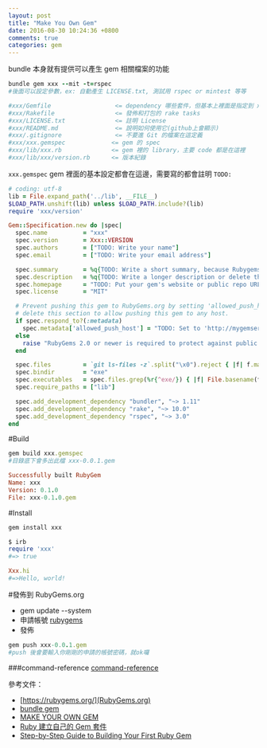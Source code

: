 ```yaml
---
layout: post
title: "Make You Own Gem"
date: 2016-08-30 10:24:36 +0800
comments: true
categories: gem
---
```


bundle 本身就有提供可以產生 gem 相關檔案的功能

<!-- more -->

```ruby
bundle gem xxx --mit -t=rspec
#後面可以設定參數，ex: 自動產生 LICENSE.txt, 測試用 rspec or mintest 等等

#xxx/Gemfile                  <= dependency 哪些套件，但基本上裡面是指定到 xxx.gemspec，將相依的套件定義在 xxx.gemspec 即可
#xxx/Rakefile                 <= 發佈和打包的 rake tasks
#xxx/LICENSE.txt              <= 註明 License
#xxx/README.md                <= 說明如何使用它(github上會顯示)
#xxx/.gitignore               <= 不要進 Git 的檔案在這定義
#xxx/xxx.gemspec             <= gem 的 spec
#xxx/lib/xxx.rb              <= gem 裡的 library，主要 code 都是在這裡
#xxx/lib/xxx/version.rb      <= 版本紀錄
```

`xxx.gemspec` gem 裡面的基本設定都會在這邊，需要寫的都會註明 `TODO:`

```ruby
# coding: utf-8
lib = File.expand_path('../lib', __FILE__)
$LOAD_PATH.unshift(lib) unless $LOAD_PATH.include?(lib)
require 'xxx/version'

Gem::Specification.new do |spec|
  spec.name          = "xxx"
  spec.version       = Xxx::VERSION
  spec.authors       = ["TODO: Write your name"]
  spec.email         = ["TODO: Write your email address"]

  spec.summary       = %q{TODO: Write a short summary, because Rubygems requires one.}
  spec.description   = %q{TODO: Write a longer description or delete this line.}
  spec.homepage      = "TODO: Put your gem's website or public repo URL here."
  spec.license       = "MIT"

  # Prevent pushing this gem to RubyGems.org by setting 'allowed_push_host', or
  # delete this section to allow pushing this gem to any host.
  if spec.respond_to?(:metadata)
    spec.metadata['allowed_push_host'] = "TODO: Set to 'http://mygemserver.com'"
  else
    raise "RubyGems 2.0 or newer is required to protect against public gem pushes."
  end

  spec.files         = `git ls-files -z`.split("\x0").reject { |f| f.match(%r{^(test|spec|features)/}) }
  spec.bindir        = "exe"
  spec.executables   = spec.files.grep(%r{^exe/}) { |f| File.basename(f) }
  spec.require_paths = ["lib"]

  spec.add_development_dependency "bundler", "~> 1.11"
  spec.add_development_dependency "rake", "~> 10.0"
  spec.add_development_dependency "rspec", "~> 3.0"
end
```

#Build

```ruby
gem build xxx.gemspec
#目錄底下會多出此檔 xxx-0.0.1.gem

Successfully built RubyGem
Name: xxx
Version: 0.1.0
File: xxx-0.1.0.gem
```

#Install

```ruby
gem install xxx

$ irb
require 'xxx'
#=> true

Xxx.hi
#=>Hello, world!
```

#發佈到 RubyGems.org

* gem update --system
* 申請帳號 [rubygems](https://rubygems.org/sign_up)
* 發佈

```ruby
gem push xxx-0.0.1.gem
#push 後會要輸入你剛剛的申請的帳號密碼，就ok囉
```

###command-reference
[command-reference](http://guides.rubygems.org/command-reference/)

參考文件：  

* [https://rubygems.org/](RubyGems.org)
* [bundle gem](http://bundler.io/v1.12/man/bundle-gem.1.html)
* [MAKE YOUR OWN GEM](http://guides.rubygems.org/make-your-own-gem/)
* [Ruby 建立自己的 Gem 套件](http://blog.jex.tw/blog/2013/11/29/ruby-build-own-gem/)  
* [Step-by-Step Guide to Building Your First Ruby Gem](https://quickleft.com/blog/engineering-lunch-series-step-by-step-guide-to-building-your-first-ruby-gem/)